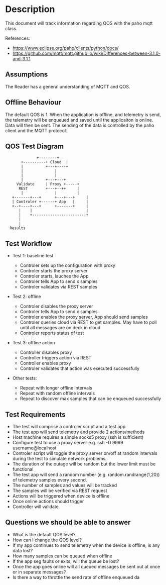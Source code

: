 Description
===========
This document will track information regarding QOS with the paho mqtt
class.

References:
  * https://www.eclipse.org/paho/clients/python/docs/
  * https://github.com/mqtt/mqtt.github.io/wiki/Differences-between-3.1.0-and-3.1.1

Assumptions
-----------
The Reader has a general understanding of MQTT and QOS.

Offline Behaviour
-----------------
The default QOS is 1.  When the application is offline, and telemetry
is send, the telemetry will be enqueued and saved until the
applicaiton is online.  Data will then be sent.  The sending of the
data is controlled by the paho client and the MQTT protocol.

QOS Test Diagram
-----------------
```
		      +--------+
	   +----------+ Cloud  |
	   |          +---+----+
	   |              | 
	   |              | 
	   |          +---+---+
	 Validate     | Proxy +-----+
	  REST        +---+--++     |
	   |              |         |
   +-------+---+      +---+---+     |
   | Controler +------+ App   |     |
   +--+----+---+      +-------+     |
      |    |                        |
      |    +------------------------+
      |
      |
  Results
```

Test Workflow
-------------
  * Test 1: baseline test
    * Controler sets up the configuration with proxy
    * Controler starts the proxy server
    * Controler starts, lauches the App
    * Controler tells App to send x samples
    * Controler validates via REST samples

  * Test 2: offline
    * Controler disables the proxy server
    * Controler tells App to send x samples
    * Controler enables the proxy server, App should send samples
    * Controler queries cloud via REST to get samples.  May have to poll
    until all messages are on deck in cloud
    * Controler reports status of test

  * Test 3: offline action
    * Controller disables proxy
    * Controller triggers action via REST
    * Controller enables proxy
    * Controler validates that action was executed successfully

  * Other tests:
    * Repeat with longer offline intervals
    * Repeat with random offline intervals
    * Repeat to discover max samples that can be enqueued
    successfully

Test Requirements
-----------------
  * The test will comprise a controler script and a test app
  * The test app will send telemetry and provide 2 actions/methods
  * Host machine requires a simple socks5 proxy (ssh is sufficient)
  * Configure test to use a proxy server
    e.g. ssh -D 9999 username@localhost
  * Controler script will toggle the proxy server on/off at random
  intervals during the test to simulate network problems
  * The duration of the outage will be random but the lower limit must
  be functional
  * The test app will send a random number (e.g. random.randrange(1,20)) of telemetry
  samples every second.
  * The number of samples and values will be tracked
  * The samples will be verified via REST request
  * Actions will be triggered when device is offline
  * Once online actions should trigger
  * Controller will validate

Questions we should be able to answer
-------------------------------------
  * What is the default QOS level?
  * How can I change the QOS level?
  * If my app continues to send telemetry when the device is offline,
  is any data lost?
  * How many samples can be queued when offline
  * If the app seg faults or exits, will the queue be lost?
  * Once the app goes online will all queued messages be sent out at
  once or in separate messages?
  * Is there a way to throttle the send rate of offline enqueued da	
